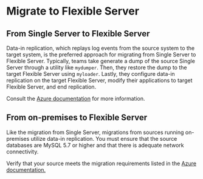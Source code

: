 # Migrate to Flexible Server

## From Single Server to Flexible Server

Data-in replication, which replays log events from the source system to the target system, is the preferred approach for migrating from Single Server to Flexible Server. Typically, teams take generate a dump of the source Single Server through a utility like `mydumper`. Then, they restore the dump to the target Flexible Server using `myloader`. Lastly, they configure data-in replication on the target Flexible Server, modify their applications to target Flexible Server, and end replication.

Consult the [Azure documentation](https://docs.microsoft.com/azure/mysql/howto-migrate-single-flexible-minimum-downtime) for more information.

## From on-premises to Flexible Server

Like the migration from Single Server, migrations from sources running on-premises utilize data-in replication. You must ensure that the source databases are MySQL 5.7 or higher and that there is adequate network connectivity.

Verify that your source meets the migration requirements listed in the [Azure documentation.](https://docs.microsoft.com/azure/mysql/flexible-server/concepts-data-in-replication)
